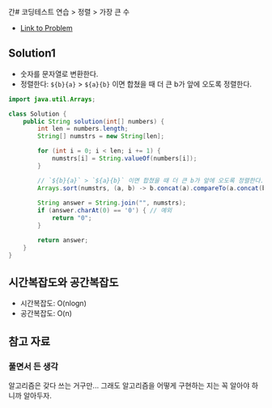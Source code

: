 간# 코딩테스트 연습 > 정렬 > 가장 큰 수

- [Link to Problem](https://school.programmers.co.kr/learn/courses/30/lessons/42746)

## Solution1
- 숫자를 문자열로 변환한다.
- 정렬한다: `${b}{a}` > `${a}{b}` 이면 합쳤을 때 더 큰 b가 앞에 오도록 정렬한다.


```java
import java.util.Arrays;

class Solution {
    public String solution(int[] numbers) {
        int len = numbers.length;
        String[] numstrs = new String[len];

        for (int i = 0; i < len; i += 1) {
            numstrs[i] = String.valueOf(numbers[i]);
        }

        // `${b}{a}` > `${a}{b}` 이면 합쳤을 때 더 큰 b가 앞에 오도록 정렬한다.
        Arrays.sort(numstrs, (a, b) -> b.concat(a).compareTo(a.concat(b)));
        
        String answer = String.join("", numstrs);
        if (answer.charAt(0) == '0') { // 예외
            return "0";
        }

        return answer;
    }
}
```

## 시간복잡도와 공간복잡도
- 시간복잡도: O(nlogn)
- 공간복잡도: O(n)

## 참고 자료

### 풀면서 든 생각
알고리즘은 갖다 쓰는 거구만...
그래도 알고리즘을 어떻게 구현하는 지는 꼭 알아야 하니까 알아두자.